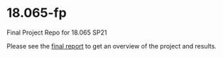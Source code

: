 # 18.065-fp
Final Project Repo for 18.065 SP21

Please see the [final report](https://github.com/dyllew/18.065-fp/blob/main/18.065_Final_Project.pdf) to get an overview of the project and results.
